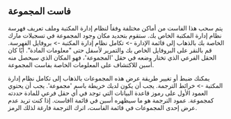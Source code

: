 ## فاست المجموعة

يتم سحب هذا الفاست من أماكن مختلفة وفقاً لنظام إدارة المكتبة وملف تعريف فهرسة نظام إدارة المكتبة الخاص بك. ستقوم بتحديد مكان وجود المجموعة في تسجيلات مارك الخاصة بك بالذهاب إلى قائمة الإدارة -> تكامل نظام إدارة المكتبة -> بروفايل الفهرسة. قم بالنقر على البروفايل الخاص بك والتمرير لأسفل حتى "معلومات المادة". أيًا كان الحقل الفرعي الذي تختار وضعه في حقل 'المجموعة'، فهو المكان الذي سيحصل منه أسبن للاكتشاف على المعلومات الخاصة بفاست المجموعة.

يمكنك ضبط أو تغيير طريقة عرض هذه المجموعات بالذهاب إلى تكامل نظام إدارة المكتبة -> خرائط الترجمة. يجب أن يكون لديك خريطة باسم 'مجموعة'. يجب أن يحتوي العمود الأول على رموز قاعدة البيانات التي توجد في أي حقل فرعي للمادة حددته كمجموعة. عمود الترجمة هو ما سيظهره أسبن في قائمة اافاست. إذا كنت تريد عدم عرض إحدى المجموعات في قائمة الفاست، اترك الترجمة فارغة لذلك الرمز. 

